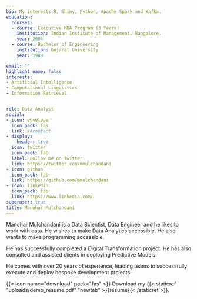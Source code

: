 ```yaml
---
bio: My interests R, Shiny, Python, Apache Spark and Kafka.
education:
  courses:
  - course: Executive MBA Program (3 Years)
    institution: Indian Institute of Management, Bangalore.
    year: 2004
  - course: Bachelor of Engineering
    institution: Gujarat University
    year: 1989

email: ""
highlight_name: false
interests:
- Artificial Intelligence
- Computational Linguistics
- Information Retrieval


role: Data Analyst
social:
- icon: envelope
  icon_pack: fas
  link: /#contact
- display:
    header: true
  icon: twitter
  icon_pack: fab
  label: Follow me on Twitter
  link: https://twitter.com/mmulchandani
- icon: github
  icon_pack: fab
  link: https://github.com/mmulchandani
- icon: linkedin
  icon_pack: fab
  link: https://www.linkedin.com/
superuser: true
title: Manohar Mulchandani
---
```


Manohar Mulchandani is a Data Scientist, Data Engineer and he likes to work with data. He wishes to make Data Analytics accessible. He also wants to make programming accessible.

He has successfully completed a Digital Transformation project. He has also consulted and assisted clients in deploying Predictive Models.

He comes with over 20 years of experience, leading teams to successfully execute and deploy bespoke development projects.

{{< icon name="download" pack="fas" >}} Download my {{< staticref "uploads/demo_resume.pdf" "newtab" >}}resumé{{< /staticref >}}.
